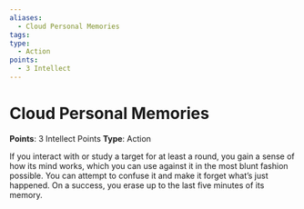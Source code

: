 ```yaml
---
aliases:
  - Cloud Personal Memories
tags:
type:
  - Action
points:
  - 3 Intellect
---
```


# Cloud Personal Memories

**Points**: 3 Intellect Points
**Type**: Action

If you interact with or study a target for at least a round, you gain a sense of how its mind works, which you can use against it in the most blunt fashion possible. You can attempt to confuse it and make it forget what’s just happened. On a success, you erase up to the last five minutes of its memory.
